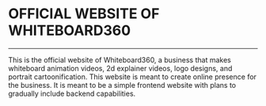 # OFFICIAL WEBSITE OF WHITEBOARD360

<hr>

This is the official website of Whiteboard360, a business that makes whiteboard animation videos, 2d
explainer videos, logo designs, and portrait cartoonification. This website is meant to create online
presence for the business. It is meant to be a simple frontend website with plans to gradually include
backend capabilities. 
